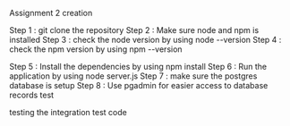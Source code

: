 Assignment 2 creation

Step 1 : git clone the repository
Step 2 : Make sure node and npm is installed
Step 3 : check the node version by using node --version
Step 4 : check the npm version by using npm --version

Step 5 : Install the dependencies by using npm install
Step 6 : Run the application by using node server.js
Step 7 : make sure the postgres database is setup
Step 8 : Use pgadmin for easier access to database records
test

testing the integration test code
